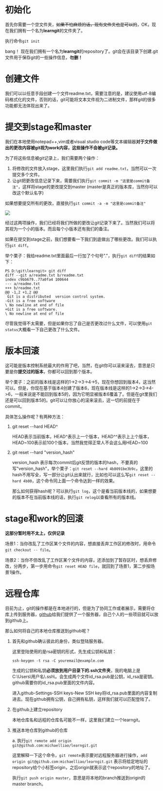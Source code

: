 # 初始化
首先你需要一个空文件夹，~~如果不怕麻烦的话，现有文件夹也是可以的~~，OK，现在我们拥有一个名为**learngit**的文件夹了。

执行命令`git init`

bang！ 现在我们拥有一个名为**learngit**的repository了。git会在该目录下创建.git文件用于保存git的一些操作信息，**勿删！**

# 创建文件
我们可以以任意手段创建一个文件readme.txt，需要注意的是，建议使用utf-8编码格式化的文件，否则的话，git可能将文本文件视为二进制文件，那样git的很多功能都无法体现出来了。

# 提交到stage和master
我们在本地使用notepad++,vim或者visual studio code等文本编辑器**对于文件做出的更改内容被git视为work内容，这些操作不会被git记录。**

为了将这些信息被git记录上，我们需要两个操作：
1. 将修改的文件放入stage，这里我们执行`git add readme.txt`，当然可以一次提交多个文件。
2. 让git把更改信息记录下来，需要我们执行`git commit -m "这里是commit备注"`，这样将stage的更改提交到master (master是真正的版本库，当然你可以改这个默认名字)

如果想要提交所有的更改，直接执行`git commit -a -m "这里是commit备注"`

![](https://cdn.liaoxuefeng.com/cdn/files/attachments/001384907702917346729e9afbf4127b6dfbae9207af016000/0)

经过这两项操作，我们已经将我们所做的更改让git记录下来了。当然我们可以将其视为一个小的版本。而且每个小版本还有我们的备注。

如果在提交到stage之前，我们想要看一下我们到底做出了哪些更改。我们可以执行`git diff`。

举个栗子：我给readme.txt里面最后一行加了个句号"."，执行`git diff`的结果如下：
```
PS D:\git\learngit> git diff
diff --git a/readme.txt b/readme.txt
index c9bb679..77a0fa4 100644
--- a/readme.txt
+++ b/readme.txt
@@ -1,2 +1,2 @@
 Git is a distributed  version control system.
-Git is a free software
\ No newline at end of file
+Git is a free software.
\ No newline at end of file
```

尽管我觉得不太需要，但是如果你忘了自己是否更改过什么文件，可以使用`git status`大概看一下自己更改了什么文件。

# 版本回滚
这可能是版本控制系统最大的作用了吧，当然，在git你可以滚来滚去，意思是只要是你**提交过的版本**，你都可以回到那个版本。

举个栗子：之前的版本线是这样的1->2->3->4->5，现在你想回到版本4，这当然可以。但是，你现在基于版本4创建了版本6，现在版本线是这样的1->2->3->4->6，一般来说是不能回到版本5的，因为它明显被版本6覆盖了。但是在git里我们还是可以回到版本5的。git可以让你放心的滚来滚去，这一切的前提在于commit。

具体怎么操作呢？有两种方法：

1.  git reset --hard HEAD^


    HEAD表示当前版本，HEAD^表示上一个版本，HEAD^^表示上上个版本，HEAD~100表示前100个版本，当然我觉得正常人不会这么用HEAD~100

2. git reset --hard "version_hash"

    version_hash 表示每次commit后git反馈的版本的hash，不要真的写"version_hash"，举个栗子：`git reset --hard 4b8091be3b9c`，这里的hash不用写全，写一部分让git认出来就行，比如也可以这么写`git reset --hard 4b80`，这个命令同上面一个命令达到一样的效果。

    那么如何获得hash呢？可以执行`git log`，这个是看当前版本线的，如果想要的版本不在当前版本线的话，执行`git relog`以查看所有的版本线。
    
# stage和work的回滚
**这部分暂时用不太上，仅供记录**

场景1：当你改乱了工作区某个文件的内容，想直接丢弃工作区的修改时，用命令`git checkout -- file`。

场景2：当你不但改乱了工作区某个文件的内容，还添加到了暂存区时，想丢弃修改，分两步，第一步用命令`git reset HEAD file`，就回到了场景1，第二步按场景1操作。

# 远程仓库
目前为止，git的操作都是在本地进行的，但是为了协同工作或者展示，需要将仓库上传到服务器，[github](https://github.com)给我们提供了一个服务器，自己个人的一些项目就可以放到github上。

那么如何将自己的本地仓库推送到github呢？

1. 首先和github确认彼此的身份，类似登陆服务器。

    这里登陆使用的是rsa密钥的形式，先生成公钥和私钥：
    
    `ssh-keygen -t rsa -C youremail@example.com`
    
    生成的公钥和私钥**必须放到用户目录下的.ssh文件夹**，我的电脑上是C:\Users\用户名\\.ssh\。会生成两个文件id_rsa.pub是公钥，id_rsa是密钥。github需要你的id_rsa.pub里面的文件内容。

    进入github-Settings-SSH keys-New SSH key将id_rsa.pub里面的内容复制进去。现在github拥有公钥，自己拥有私钥，这样我们就可以匹配登陆了。

2. 在github上建立repository

    本地仓库名和远程的仓库名可能不一样，这里我们建立一个learngit。

3. 推送本地仓库到github的仓库

    a. 执行`git remote add origin git@github.com:michaelliao/learngit.git`
    
    这里解释一下这个命令，`git remote`表示要对远程服务器进行操作，`add origin git@github.com:michaelliao/learngit.git` 表示将给定地址的repository给个小标签origin，之后origin就表示这个repository的地址了。

    执行`git push origin master`，意思是将本地的branch推送到origin的master branch。  
